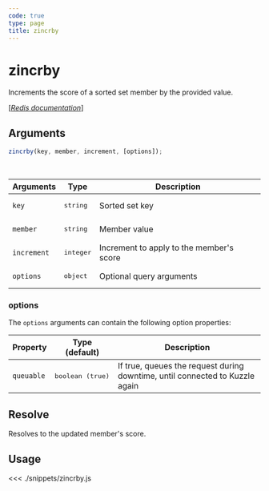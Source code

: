 ```yaml
---
code: true
type: page
title: zincrby
---
```


# zincrby

Increments the score of a sorted set member by the provided value.

[[_Redis documentation_]](https://redis.io/commands/zincrby)

## Arguments

```js
zincrby(key, member, increment, [options]);
```

<br/>

| Arguments   | Type               | Description                              |
| ----------- | ------------------ | ---------------------------------------- |
| `key`       | <pre>string</pre>  | Sorted set key                           |
| `member`    | <pre>string</pre>  | Member value                             |
| `increment` | <pre>integer</pre> | Increment to apply to the member's score |
| `options`   | <pre>object</pre>  | Optional query arguments                 |

### options

The `options` arguments can contain the following option properties:

| Property   | Type (default)            | Description                                                                  |
| ---------- | ------------------------- | ---------------------------------------------------------------------------- |
| `queuable` | <pre>boolean (true)</pre> | If true, queues the request during downtime, until connected to Kuzzle again |

## Resolve

Resolves to the updated member's score.

## Usage

<<< ./snippets/zincrby.js
